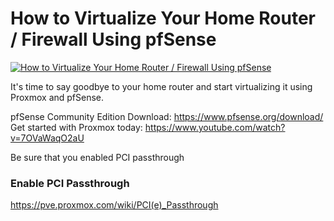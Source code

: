 # How to Virtualize Your Home Router / Firewall Using pfSense

[![How to Virtualize Your Home Router / Firewall Using pfSense](https://img.youtube.com/vi/hdoBQNI_Ab8/0.jpg)](https://www.youtube.com/watch?v=hdoBQNI_Ab8 "How to Virtualize Your Home Router / Firewall Using pfSense")


It's time to say goodbye to your home router and start virtualizing it using Proxmox and pfSense.

pfSense Community Edition Download: https://www.pfsense.org/download/
Get started with Proxmox today: https://www.youtube.com/watch?v=7OVaWaqO2aU


Be sure that you enabled PCI passthrough
### Enable PCI Passthrough
https://pve.proxmox.com/wiki/PCI(e)_Passthrough
